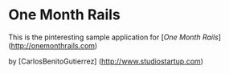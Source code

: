# One Month Rails

This is the pinteresting sample application for
[*One Month Rails*] (http://onemonthrails.com)

by [CarlosBenitoGutierrez] (http://www.studiostartup.com)